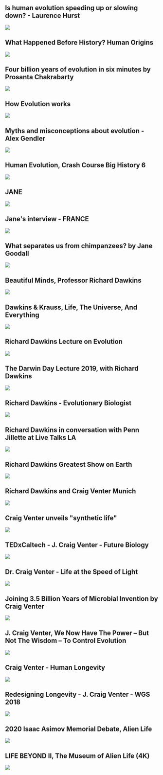 Is human evolution speeding up or slowing down? - Laurence Hurst
----------------------------------------------------------------

[![](/image/yid-NTeOhj6dxsU.jpg)](https://www.youtube.com/watch?v=NTeOhj6dxsU)

What Happened Before History? Human Origins
-------------------------------------------

[![](/image/yid-dGiQaabX3_o.jpg)](https://www.youtube.com/watch?v=dGiQaabX3_o)

Four billion years of evolution in six minutes by Prosanta Chakrabarty
----------------------------------------------------------------------

[![](/image/yid-XyTcINLKq4c.jpg)](https://www.youtube.com/watch?v=XyTcINLKq4c)

How Evolution works
-------------------

[![](/image/yid-hOfRN0KihOU.jpg)](https://www.youtube.com/watch?v=hOfRN0KihOU)

Myths and misconceptions about evolution - Alex Gendler
-------------------------------------------------------

[![](/image/yid-mZt1Gn0R22Q.jpg)](https://www.youtube.com/watch?v=mZt1Gn0R22Q)

Human Evolution, Crash Course Big History 6
-------------------------------------------

[![](/image/yid-UPggkvB9_dc.jpg)](https://www.youtube.com/watch?v=UPggkvB9_dc)

JANE
----

[![](/image/yid-FRlUJrEUn0Y.jpg)](https://www.youtube.com/watch?v=FRlUJrEUn0Y)

Jane's interview - FRANCE
-------------------------

[![](/image/yid-99gJKzINNow.jpg)](https://www.youtube.com/watch?v=99gJKzINNow)

What separates us from chimpanzees? by Jane Goodall
---------------------------------------------------

[![](/image/yid-51z7WRDjOjM.jpg)](https://www.youtube.com/watch?v=51z7WRDjOjM)

Beautiful Minds, Professor Richard Dawkins
------------------------------------------

[![](/image/yid-2kVaM8SJlSg.jpg)](https://www.youtube.com/watch?v=2kVaM8SJlSg)

Dawkins & Krauss, Life, The Universe, And Everything
----------------------------------------------------

[![](/image/yid-mGHUZ3ncz5A.jpg)](https://www.youtube.com/watch?v=mGHUZ3ncz5A)

Richard Dawkins Lecture on Evolution
------------------------------------

[![](/image/yid-Uga0QaKsdCk.jpg)](https://www.youtube.com/watch?v=Uga0QaKsdCk)

The Darwin Day Lecture 2019, with Richard Dawkins
-------------------------------------------------

[![](/image/yid-oSNE02hwwSM.jpg)](https://www.youtube.com/watch?v=oSNE02hwwSM)

Richard Dawkins - Evolutionary Biologist
----------------------------------------

[![](/image/yid-gLgNWp7_cg8.jpg)](https://www.youtube.com/watch?v=gLgNWp7_cg8)

Richard Dawkins in conversation with Penn Jillette at Live Talks LA
-------------------------------------------------------------------

[![](/image/yid-VNIRUigPxA8.jpg)](https://www.youtube.com/watch?v=VNIRUigPxA8)

Richard Dawkins Greatest Show on Earth
--------------------------------------

[![](/image/yid-PrgmHWg5wq0.jpg)](https://www.youtube.com/watch?v=PrgmHWg5wq0)

Richard Dawkins and Craig Venter Munich
---------------------------------------

[![](/image/yid-EcUD_6dKJ7k.jpg)](https://www.youtube.com/watch?v=EcUD_6dKJ7k)

Craig Venter unveils "synthetic life"
-------------------------------------

[![](/image/yid-QHIocNOHd7A.jpg)](https://www.youtube.com/watch?v=QHIocNOHd7A)

TEDxCaltech - J. Craig Venter - Future Biology
----------------------------------------------

[![](/image/yid-HdgfzdlgUHw.jpg)](https://www.youtube.com/watch?v=HdgfzdlgUHw)

Dr. Craig Venter - Life at the Speed of Light
---------------------------------------------

[![](/image/yid-mVkPgOg7hAw.jpg)](https://www.youtube.com/watch?v=mVkPgOg7hAw)

Joining 3.5 Billion Years of Microbial Invention by Craig Venter
----------------------------------------------------------------

[![](/image/yid-OWX_12eA_qQ.jpg)](https://www.youtube.com/watch?v=OWX_12eA_qQ)

J. Craig Venter, We Now Have The Power – But Not The Wisdom – To Control Evolution
----------------------------------------------------------------------------------

[![](/image/yid-1KHp85wUHJo.jpg)](https://www.youtube.com/watch?v=1KHp85wUHJo)

Craig Venter - Human Longevity
------------------------------

[![](/image/yid-vvtsXx_0D9o.jpg)](https://www.youtube.com/watch?v=vvtsXx_0D9o)

Redesigning Longevity - J. Craig Venter - WGS 2018
--------------------------------------------------

[![](/image/yid-3ttt8HMQgAE.jpg)](https://www.youtube.com/watch?v=3ttt8HMQgAE)

2020 Isaac Asimov Memorial Debate, Alien Life
---------------------------------------------

[![](/image/yid-xgESzc3hc2U.jpg)](https://www.youtube.com/watch?v=xgESzc3hc2U)

LIFE BEYOND II, The Museum of Alien Life (4K)
---------------------------------------------

[![](/image/yid-ThDYazipjSI.jpg)](https://www.youtube.com/watch?v=ThDYazipjSI)